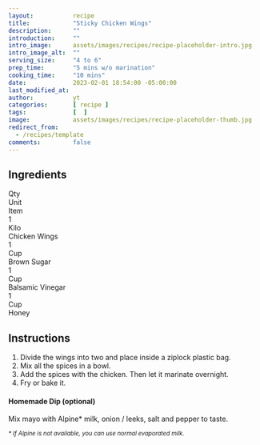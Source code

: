 ```yaml
---
layout:           recipe
title:            "Sticky Chicken Wings"
description:      ""
introduction:     ""
intro_image:      assets/images/recipes/recipe-placeholder-intro.jpg
intro_image_alt:  ""
serving_size:     "4 to 6"
prep_time:        "5 mins w/o marination"
cooking_time:     "10 mins"
date:             2023-02-01 18:54:00 -05:00:00
last_modified_at: 
author:           yt
categories:       [ recipe ]
tags:             [  ]
image:            assets/images/recipes/recipe-placeholder-thumb.jpg
redirect_from:
  - /recipes/template
comments:         false
---
```


<div class="container">
  <div class="row">
    <div class="col-lg-5 mt-3">
    <h2 class="mt-0 p-1 text-center text-white bg-dark">Ingredients</h2>
    <div class="container">
        <div class="row text-white bg-secondary font-weight-bold">
            <div class="col-sm-3">
            Qty
            </div>
            <div class="col-sm-3">
            Unit
            </div>
            <div class="col-sm-6">
            Item
            </div>
        </div>
        <div class="row">
            <div class="col-sm-3">
            1
            </div>
            <div class="col-sm-3">
            Kilo
            </div>
            <div class="col-sm-6">
            Chicken Wings
            </div>
        </div>
        <div class="row">
            <div class="col-sm-3">
            1
            </div>
            <div class="col-sm-3">
            Cup
            </div>
            <div class="col-sm-6">
            Brown Sugar
            </div>
        </div>
        <div class="row">
            <div class="col-sm-3">
            1
            </div>
            <div class="col-sm-3">
            Cup
            </div>
            <div class="col-sm-6">
            Balsamic Vinegar
            </div>
        </div>
        <div class="row">
            <div class="col-sm-3">
            1
            </div>
            <div class="col-sm-3">
            Cup
            </div>
            <div class="col-sm-6">
            Honey
            </div>
        </div>
    </div>
    </div>
    <div class="col-lg-7 mt-3">
    <h2 class="mt-0 p-1 text-center text-white bg-dark">Instructions</h2>
    <ol>
      <li>Divide the wings into two and place inside a ziplock plastic bag.</li>
      <li>Mix all the spices in a bowl.</li>
      <li>Add the spices with the chicken. Then let it marinate overnight.</li>
      <li>Fry or bake it.</li>
    </ol>
    <h4>Homemade Dip (optional)</h4>
    <p>Mix mayo with Alpine* milk, onion / leeks, salt and pepper to taste.</p>
    <p></p>
    <p><small><em>* If Alpine is not available, you can use normal evaporated milk.</em></small></p>
    </div>
  </div>
</div>

